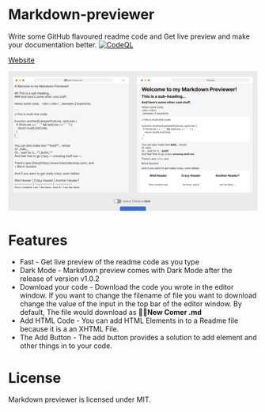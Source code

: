 # Markdown-previewer
Write some GitHub flavoured readme code and Get live preview and make your documentation better.
[![CodeQL](https://github.com/haneenmahd/markdown-previewer/actions/workflows/codeql-analysis.yml/badge.svg)](https://github.com/haneenmahd/markdown-previewer/actions/workflows/codeql-analysis.yml)

[Website](https://markdown-prev.netlify.app)

![Overview](./readme-images/overview.png)

# Features
- Fast - Get live preview of the readme code as you type
- Dark Mode - Markdown preview comes with Dark Mode after the release of version v1.0.2
- Download your code - Download the code you wrote in the editor window.
If you want to change the filename of file you want to download change the value of the input in the top bar of the editor window.
By default, The file would download as **👋🏻New Comer .md**
- Add HTML Code - You can add HTML Elements in to a Readme file because it is a an XHTML File.
- The Add Button - The add button provides a solution to add element and other things in to your code.

# License
Markdown previewer is licensed under MIT.
